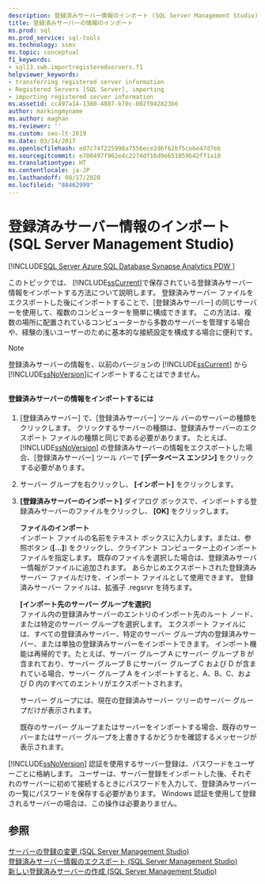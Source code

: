 ```yaml
---
description: 登録済みサーバー情報のインポート (SQL Server Management Studio)
title: 登録済みサーバーの情報のインポート
ms.prod: sql
ms.prod_service: sql-tools
ms.technology: ssms
ms.topic: conceptual
f1_keywords:
- sql13.swb.importregisteredservers.f1
helpviewer_keywords:
- transferring registered server information
- Registered Servers [SQL Server], importing
- importing registered server information
ms.assetid: cc497a14-1360-4887-b70c-002f042823b6
author: markingmyname
ms.author: maghan
ms.reviewer: ''
ms.custom: seo-lt-2019
ms.date: 03/14/2017
ms.openlocfilehash: ed7c74f225998a7556ece2d6f62bf5ce6e47d7eb
ms.sourcegitcommit: e700497f962e4c2274df16d9e651059b42ff1a10
ms.translationtype: HT
ms.contentlocale: ja-JP
ms.lasthandoff: 08/17/2020
ms.locfileid: "88462999"
---
```

# <a name="import-registered-server-information-sql-server-management-studio"></a>登録済みサーバー情報のインポート (SQL Server Management Studio)

[!INCLUDE[SQL Server Azure SQL Database Synapse Analytics PDW ](../../includes/applies-to-version/sql-asdb-asdbmi-asa-pdw.md)]

このトピックでは、 [!INCLUDE[ssCurrent](../../includes/sscurrent-md.md)]で保存されている登録済みサーバー情報をインポートする方法について説明します。 登録済みサーバー ファイルをエクスポートした後にインポートすることで、[登録済みサーバー] の同じサーバーを使用して、複数のコンピューターを簡単に構成できます。 この方法は、複数の場所に配置されているコンピューターから多数のサーバーを管理する場合や、経験の浅いユーザーのために基本的な接続設定を構成する場合に便利です。  
  
> [!NOTE]  
>  登録済みサーバーの情報を、以前のバージョンの [!INCLUDE[ssCurrent](../../includes/sscurrent-md.md)] から [!INCLUDE[ssNoVersion](../../includes/ssnoversion-md.md)]にインポートすることはできません。  
  
##  <a name="SSMSProcedure"></a>  
  
#### <a name="to-import-registered-server-information"></a>登録済みサーバーの情報をインポートするには  
  
1.  [登録済みサーバー] で、[登録済みサーバー] ツール バーのサーバーの種類をクリックします。 クリックするサーバーの種類は、登録済みサーバーのエクスポート ファイルの種類と同じである必要があります。 たとえば、 [!INCLUDE[ssNoVersion](../../includes/ssnoversion-md.md)] の登録済みサーバーの情報をエクスポートした場合、[登録済みサーバー] ツール バーで **[データベース エンジン]** をクリックする必要があります。  
  
2.  サーバー グループを右クリックし、 **[インポート]** をクリックします。  
  
3.  **[登録済みサーバーのインポート]** ダイアログ ボックスで、インポートする登録済みサーバーのファイルをクリックし、 **[OK]** をクリックします。  
  
     **ファイルのインポート**  
     インポート ファイルの名前をテキスト ボックスに入力します。または、参照ボタン (**[...]**) をクリックし、クライアント コンピューター上のインポート ファイルを指定します。 既存のファイルを選択した場合は、登録済みサーバー情報がファイルに追加されます。 あらかじめエクスポートされた登録済みサーバー ファイルだけを、インポート ファイルとして使用できます。 登録済みサーバー ファイルは、拡張子 .regsrvr を持ちます。  
  
     **[インポート先のサーバー グループを選択]**  
     ファイル内の登録済みサーバーのエントリのインポート先のルート ノード、または特定のサーバー グループを選択します。 エクスポート ファイルには、すべての登録済みサーバー、特定のサーバー グループ内の登録済みサーバー、または単独の登録済みサーバーをインポートできます。 インポート機能は再帰的です。たとえば、サーバー グループ A にサーバー グループ B が含まれており、サーバー グループ B にサーバー グループ C および D が含まれている場合、サーバー グループ A をインポートすると、A、B、C、および D 内のすべてのエントリがエクスポートされます。  
  
     サーバー グループには、現在の登録済みサーバー ツリーのサーバー グループだけが表示されます。  
  
     既存のサーバー グループまたはサーバーをインポートする場合、既存のサーバーまたはサーバー グループを上書きするかどうかを確認するメッセージが表示されます。  
  
 [!INCLUDE[ssNoVersion](../../includes/ssnoversion-md.md)] 認証を使用するサーバー登録は、パスワードをユーザーごとに格納します。 ユーザーは、サーバー登録をインポートした後、それぞれのサーバーに初めて接続するときにパスワードを入力して、登録済みサーバーの一覧にパスワードを保存する必要があります。 Windows 認証を使用して登録されるサーバーの場合は、この操作は必要ありません。  
  
## <a name="see-also"></a>参照  
 [サーバーの登録の変更 &#40;SQL Server Management Studio&#41;](../../tools/sql-server-management-studio/change-a-server-s-registration-sql-server-management-studio.md)   
 [登録済みサーバー情報のエクスポート &#40;SQL Server Management Studio&#41;](../../tools/sql-server-management-studio/export-registered-server-information-sql-server-management-studio.md)   
 [新しい登録済みサーバーの作成 &#40;SQL Server Management Studio&#41;](../../tools/sql-server-management-studio/create-a-new-registered-server-sql-server-management-studio.md)  
  
  
